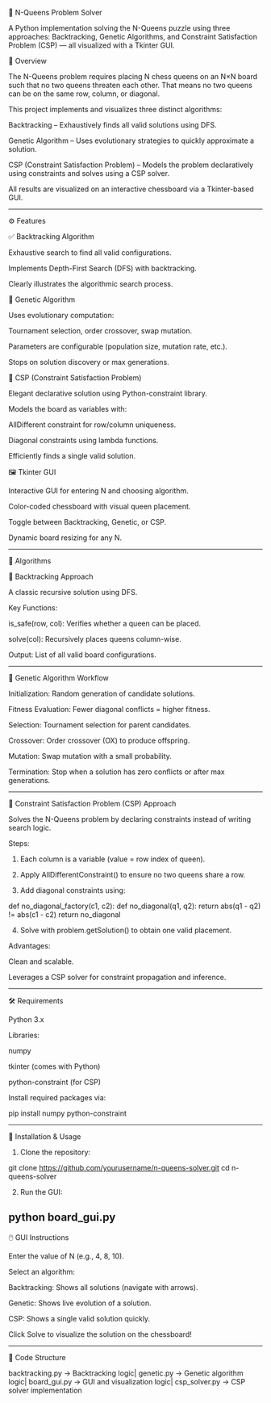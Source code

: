 
🧠 N-Queens Problem Solver

A Python implementation solving the N-Queens puzzle using three approaches: Backtracking, Genetic Algorithms, and Constraint Satisfaction Problem (CSP) — all visualized with a Tkinter GUI.

📖 Overview

The N-Queens problem requires placing N chess queens on an N×N board such that no two queens threaten each other. That means no two queens can be on the same row, column, or diagonal.

This project implements and visualizes three distinct algorithms:

Backtracking – Exhaustively finds all valid solutions using DFS.

Genetic Algorithm – Uses evolutionary strategies to quickly approximate a solution.

CSP (Constraint Satisfaction Problem) – Models the problem declaratively using constraints and solves using a CSP solver.


All results are visualized on an interactive chessboard via a Tkinter-based GUI.

---
⚙️ Features

✅ Backtracking Algorithm

Exhaustive search to find all valid configurations.

Implements Depth-First Search (DFS) with backtracking.

Clearly illustrates the algorithmic search process.

🧬 Genetic Algorithm

Uses evolutionary computation:

Tournament selection, order crossover, swap mutation.

Parameters are configurable (population size, mutation rate, etc.).

Stops on solution discovery or max generations.


🧩 CSP (Constraint Satisfaction Problem)

Elegant declarative solution using Python-constraint library.

Models the board as variables with:

AllDifferent constraint for row/column uniqueness.

Diagonal constraints using lambda functions.


Efficiently finds a single valid solution.


🖼️ Tkinter GUI

Interactive GUI for entering N and choosing algorithm.

Color-coded chessboard with visual queen placement.

Toggle between Backtracking, Genetic, or CSP.

Dynamic board resizing for any N.

---

🧠 Algorithms

🔁 Backtracking Approach

A classic recursive solution using DFS.

Key Functions:

is_safe(row, col): Verifies whether a queen can be placed.

solve(col): Recursively places queens column-wise.


Output: List of all valid board configurations.

---

🧬 Genetic Algorithm Workflow

Initialization: Random generation of candidate solutions.

Fitness Evaluation: Fewer diagonal conflicts = higher fitness.

Selection: Tournament selection for parent candidates.

Crossover: Order crossover (OX) to produce offspring.

Mutation: Swap mutation with a small probability.

Termination: Stop when a solution has zero conflicts or after max generations.

---

🧩 Constraint Satisfaction Problem (CSP) Approach

Solves the N-Queens problem by declaring constraints instead of writing search logic.

Steps:

1. Each column is a variable (value = row index of queen).


2. Apply AllDifferentConstraint() to ensure no two queens share a row.


3. Add diagonal constraints using:



def no_diagonal_factory(c1, c2):
    def no_diagonal(q1, q2):
        return abs(q1 - q2) != abs(c1 - c2)
    return no_diagonal

4. Solve with problem.getSolution() to obtain one valid placement.

Advantages:

Clean and scalable.

Leverages a CSP solver for constraint propagation and inference.

---

🛠️ Requirements

Python 3.x

Libraries:

numpy

tkinter (comes with Python)

python-constraint (for CSP)



Install required packages via:

pip install numpy python-constraint


---

🚀 Installation & Usage

1. Clone the repository:



git clone https://github.com/yourusername/n-queens-solver.git
cd n-queens-solver

2. Run the GUI:

python board_gui.py
---

🖱️ GUI Instructions

Enter the value of N (e.g., 4, 8, 10).

Select an algorithm:

Backtracking: Shows all solutions (navigate with arrows).

Genetic: Shows live evolution of a solution.

CSP: Shows a single valid solution quickly.


Click Solve to visualize the solution on the chessboard!

---

📄 Code Structure

backtracking.py -> Backtracking logic|
genetic.py -> Genetic algorithm logic|
board_gui.py -> GUI and visualization logic|
csp_solver.py -> CSP solver implementation

